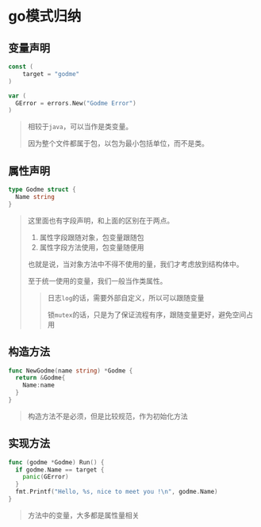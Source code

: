 # go模式归纳

## 变量声明

```go
const (
    target = "godme"
)

var (
  GError = errors.New("Godme Error")
)
```

> 相较于``java``，可以当作是类变量。
>
> 因为整个文件都属于包，以包为最小包括单位，而不是类。

## 属性声明

```go
type Godme struct {
  Name string
}
```

> 这里面也有字段声明，和上面的区别在于两点。
>
> 1. 属性字段跟随对象，包变量跟随包
> 2. 属性字段方法使用，包变量随便用
>
> 也就是说，当对象方法中不得不使用的量，我们才考虑放到结构体中。
>
> 至于统一使用的变量，我们一般当作类属性。
>
> > 日志``log``的话，需要外部自定义，所以可以跟随变量
> >
> > 锁``mutex``的话，只是为了保证流程有序，跟随变量更好，避免空间占用

## 构造方法

```go
func NewGodme(name string) *Godme {
  return &Godme{
    Name:name
  }
}
```

> 构造方法不是必须，但是比较规范，作为初始化方法

## 实现方法

```go
func (godme *Godme) Run() {
  if godme.Name == target {
    panic(GError)
  }
  fmt.Printf("Hello, %s, nice to meet you !\n", godme.Name)
}
```

> 方法中的变量，大多都是属性量相关
